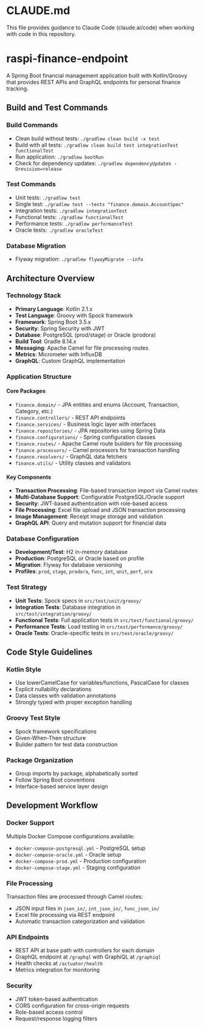 # CLAUDE.md

This file provides guidance to Claude Code (claude.ai/code) when working with code in this repository.

# raspi-finance-endpoint

A Spring Boot financial management application built with Kotlin/Groovy that provides REST APIs and GraphQL endpoints for personal finance tracking.

## Build and Test Commands

### Build Commands
- Clean build without tests: `./gradlew clean build -x test`
- Build with all tests: `./gradlew clean build test integrationTest functionalTest`
- Run application: `./gradlew bootRun`
- Check for dependency updates: `./gradlew dependencyUpdates -Drevision=release`

### Test Commands
- Unit tests: `./gradlew test`
- Single test: `./gradlew test --tests "finance.domain.AccountSpec"`
- Integration tests: `./gradlew integrationTest`
- Functional tests: `./gradlew functionalTest`
- Performance tests: `./gradlew performanceTest`
- Oracle tests: `./gradlew oracleTest`

### Database Migration
- Flyway migration: `./gradlew flywayMigrate --info`

## Architecture Overview

### Technology Stack
- **Primary Language**: Kotlin 2.1.x
- **Test Language**: Groovy with Spock framework
- **Framework**: Spring Boot 3.5.x
- **Security**: Spring Security with JWT
- **Database**: PostgreSQL (prod/stage) or Oracle (prodora)
- **Build Tool**: Gradle 8.14.x
- **Messaging**: Apache Camel for file processing routes
- **Metrics**: Micrometer with InfluxDB
- **GraphQL**: Custom GraphQL implementation

### Application Structure

#### Core Packages
- `finance.domain/` - JPA entities and enums (Account, Transaction, Category, etc.)
- `finance.controllers/` - REST API endpoints
- `finance.services/` - Business logic layer with interfaces
- `finance.repositories/` - JPA repositories using Spring Data
- `finance.configurations/` - Spring configuration classes
- `finance.routes/` - Apache Camel route builders for file processing
- `finance.processors/` - Camel processors for transaction handling
- `finance.resolvers/` - GraphQL data fetchers
- `finance.utils/` - Utility classes and validators

#### Key Components
- **Transaction Processing**: File-based transaction import via Camel routes
- **Multi-Database Support**: Configurable PostgreSQL/Oracle support
- **Security**: JWT-based authentication with role-based access
- **File Processing**: Excel file upload and JSON transaction processing
- **Image Management**: Receipt image storage and validation
- **GraphQL API**: Query and mutation support for financial data

### Database Configuration
- **Development/Test**: H2 in-memory database
- **Production**: PostgreSQL or Oracle based on profile
- **Migration**: Flyway for database versioning
- **Profiles**: `prod`, `stage`, `prodora`, `func`, `int`, `unit`, `perf`, `ora`

### Test Strategy
- **Unit Tests**: Spock specs in `src/test/unit/groovy/`
- **Integration Tests**: Database integration in `src/test/integration/groovy/`
- **Functional Tests**: Full application tests in `src/test/functional/groovy/`
- **Performance Tests**: Load testing in `src/test/performance/groovy/`
- **Oracle Tests**: Oracle-specific tests in `src/test/oracle/groovy/`

## Code Style Guidelines

### Kotlin Style
- Use lowerCamelCase for variables/functions, PascalCase for classes
- Explicit nullability declarations
- Data classes with validation annotations
- Strongly typed with proper exception handling

### Groovy Test Style
- Spock framework specifications
- Given-When-Then structure
- Builder pattern for test data construction

### Package Organization
- Group imports by package, alphabetically sorted
- Follow Spring Boot conventions
- Interface-based service layer design

## Development Workflow

### Docker Support
Multiple Docker Compose configurations available:
- `docker-compose-postgresql.yml` - PostgreSQL setup
- `docker-compose-oracle.yml` - Oracle setup
- `docker-compose-prod.yml` - Production configuration
- `docker-compose-stage.yml` - Staging configuration

### File Processing
Transaction files are processed through Camel routes:
- JSON input files in `json_in/`, `int_json_in/`, `func_json_in/`
- Excel file processing via REST endpoint
- Automatic transaction categorization and validation

### API Endpoints
- REST API at base path with controllers for each domain
- GraphQL endpoint at `/graphql` with GraphiQL at `/graphiql`
- Health checks at `/actuator/health`
- Metrics integration for monitoring

### Security
- JWT token-based authentication
- CORS configuration for cross-origin requests
- Role-based access control
- Request/response logging filters